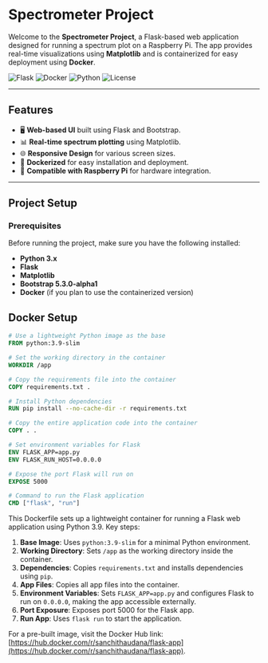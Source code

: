 # **Spectrometer Project**

Welcome to the **Spectrometer Project**, a Flask-based web application designed for running a spectrum plot on a Raspberry Pi. The app provides real-time visualizations using **Matplotlib** and is containerized for easy deployment using **Docker**.

![Flask](https://img.shields.io/badge/Flask-v2.0-blue)
![Docker](https://img.shields.io/badge/Docker-ready-brightgreen)
![Python](https://img.shields.io/badge/Python-3.9-blue)
![License](https://img.shields.io/badge/License-MIT-lightgrey)

---

## **Features**

- 🖥 **Web-based UI** built using Flask and Bootstrap.
- 📊 **Real-time spectrum plotting** using Matplotlib.
- 🌐 **Responsive Design** for various screen sizes.
- 🚢 **Dockerized** for easy installation and deployment.
- 🔧 **Compatible with Raspberry Pi** for hardware integration.

---

## **Project Setup**

### **Prerequisites**

Before running the project, make sure you have the following installed:

- **Python 3.x**
- **Flask**
- **Matplotlib**
- **Bootstrap 5.3.0-alpha1**
- **Docker** (if you plan to use the containerized version)

## **Docker Setup**

```Dockerfile
# Use a lightweight Python image as the base
FROM python:3.9-slim

# Set the working directory in the container
WORKDIR /app

# Copy the requirements file into the container
COPY requirements.txt .

# Install Python dependencies
RUN pip install --no-cache-dir -r requirements.txt

# Copy the entire application code into the container
COPY . .

# Set environment variables for Flask
ENV FLASK_APP=app.py
ENV FLASK_RUN_HOST=0.0.0.0

# Expose the port Flask will run on
EXPOSE 5000

# Command to run the Flask application
CMD ["flask", "run"]
```

This Dockerfile sets up a lightweight container for running a Flask web application using Python 3.9. Key steps:

1. **Base Image**: Uses `python:3.9-slim` for a minimal Python environment.
2. **Working Directory**: Sets `/app` as the working directory inside the container.
3. **Dependencies**: Copies `requirements.txt` and installs dependencies using `pip`.
4. **App Files**: Copies all app files into the container.
5. **Environment Variables**: Sets `FLASK_APP=app.py` and configures Flask to run on `0.0.0.0`, making the app accessible externally.
6. **Port Exposure**: Exposes port 5000 for the Flask app.
7. **Run App**: Uses `flask run` to start the application.

For a pre-built image, visit the Docker Hub link:  
[https://hub.docker.com/r/sanchithaudana/flask-app](https://hub.docker.com/r/sanchithaudana/flask-app).
